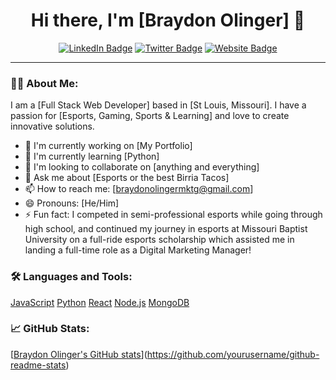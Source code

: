 <div align="center">
  <src="https://giphy.com/embed/V7cjRV6CmbWISvj1CO" href="https://giphy.com/gifs/V7cjRV6CmbWISvj1CO">
</div>

<h1 align="center">Hi there, I'm [Braydon Olinger] 👋</h1>

<p align="center">
  <a href="[https://www.linkedin.com/in/BraydonOlinger/](https://www.linkedin.com/in/braydon-olinger-191775171/)"><img src="https://img.shields.io/badge/LinkedIn-blue?style=flat-square&logo=linkedin" alt="LinkedIn Badge"/></a>
  <a href="https://twitter.com/Olinbear"><img src="https://img.shields.io/badge/Twitter-blue?style=flat-square&logo=twitter" alt="Twitter Badge"/></a>
  <a href="https://braydon-olinger.my.canva.site.com"><img src="https://img.shields.io/badge/Website-green?style=flat-square" alt="Website Badge"/></a>
</p>

---

### 👨‍💻 About Me:
I am a [Full Stack Web Developer] based in [St Louis, Missouri]. I have a passion for [Esports, Gaming, Sports & Learning] and love to create innovative solutions.

- 🔭 I'm currently working on [My Portfolio]
- 🌱 I'm currently learning [Python]
- 👯 I'm looking to collaborate on [anything and everything]
- 💬 Ask me about [Esports or the best Birria Tacos]
- 📫 How to reach me: [braydonolingermktg@gmail.com]
- 😄 Pronouns: [He/Him]
- ⚡ Fun fact: I competed in semi-professional esports while going through high school, and continued my journey in esports at Missouri Baptist University on a full-ride esports scholarship which assisted me in landing a full-time role as a Digital Marketing Manager!

### 🛠️ Languages and Tools:

[JavaScript](https://img.shields.io/badge/-JavaScript-black?style=flat-square&logo=javascript)
[Python](https://img.shields.io/badge/-Python-black?style=flat-square&logo=Python)
[React](https://img.shields.io/badge/-React-black?style=flat-square&logo=react)
[Node.js](https://img.shields.io/badge/-Node.js-black?style=flat-square&logo=node.js)
[MongoDB](https://img.shields.io/badge/-MongoDB-black?style=flat-square&logo=mongodb)
<!-- Add or remove languages and tools as per your skills -->

### 📈 GitHub Stats:

[[Braydon Olinger's GitHub stats](https://github-readme-stats.vercel.app/api?username=BraydonOlinger&show_icons=true&theme=radical)](https://github.com/yourusername/github-readme-stats)
